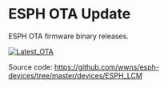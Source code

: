 # ESPH OTA Update
ESPH OTA firmware binary releases.

[![Latest_OTA](https://img.shields.io/github/v/tag/wwns/esph_ota?color=red&label=last+release)](https://github.com/wwns/esph_ota/releases)

Source code: https://github.com/wwns/esph-devices/tree/master/devices/ESPH_LCM


